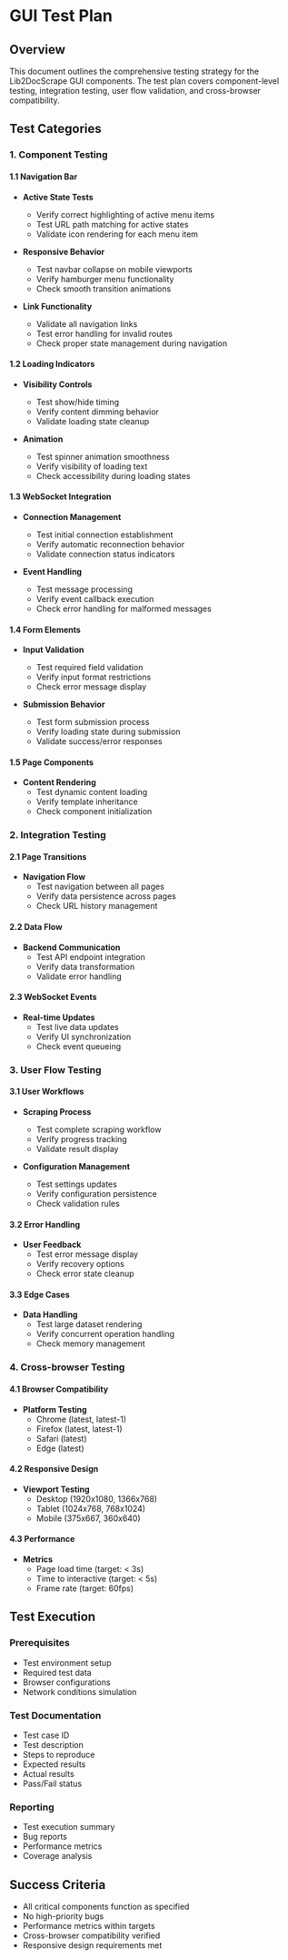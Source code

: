 # GUI Test Plan

## Overview
This document outlines the comprehensive testing strategy for the Lib2DocScrape GUI components. The test plan covers component-level testing, integration testing, user flow validation, and cross-browser compatibility.

## Test Categories

### 1. Component Testing

#### 1.1 Navigation Bar
- **Active State Tests**
  - Verify correct highlighting of active menu items
  - Test URL path matching for active states
  - Validate icon rendering for each menu item

- **Responsive Behavior**
  - Test navbar collapse on mobile viewports
  - Verify hamburger menu functionality
  - Check smooth transition animations

- **Link Functionality**
  - Validate all navigation links
  - Test error handling for invalid routes
  - Check proper state management during navigation

#### 1.2 Loading Indicators
- **Visibility Controls**
  - Test show/hide timing
  - Verify content dimming behavior
  - Validate loading state cleanup

- **Animation**
  - Test spinner animation smoothness
  - Verify visibility of loading text
  - Check accessibility during loading states

#### 1.3 WebSocket Integration
- **Connection Management**
  - Test initial connection establishment
  - Verify automatic reconnection behavior
  - Validate connection status indicators

- **Event Handling**
  - Test message processing
  - Verify event callback execution
  - Check error handling for malformed messages

#### 1.4 Form Elements
- **Input Validation**
  - Test required field validation
  - Verify input format restrictions
  - Check error message display

- **Submission Behavior**
  - Test form submission process
  - Verify loading state during submission
  - Validate success/error responses

#### 1.5 Page Components
- **Content Rendering**
  - Test dynamic content loading
  - Verify template inheritance
  - Check component initialization

### 2. Integration Testing

#### 2.1 Page Transitions
- **Navigation Flow**
  - Test navigation between all pages
  - Verify data persistence across pages
  - Check URL history management

#### 2.2 Data Flow
- **Backend Communication**
  - Test API endpoint integration
  - Verify data transformation
  - Validate error handling

#### 2.3 WebSocket Events
- **Real-time Updates**
  - Test live data updates
  - Verify UI synchronization
  - Check event queueing

### 3. User Flow Testing

#### 3.1 User Workflows
- **Scraping Process**
  - Test complete scraping workflow
  - Verify progress tracking
  - Validate result display

- **Configuration Management**
  - Test settings updates
  - Verify configuration persistence
  - Check validation rules

#### 3.2 Error Handling
- **User Feedback**
  - Test error message display
  - Verify recovery options
  - Check error state cleanup

#### 3.3 Edge Cases
- **Data Handling**
  - Test large dataset rendering
  - Verify concurrent operation handling
  - Check memory management

### 4. Cross-browser Testing

#### 4.1 Browser Compatibility
- **Platform Testing**
  - Chrome (latest, latest-1)
  - Firefox (latest, latest-1)
  - Safari (latest)
  - Edge (latest)

#### 4.2 Responsive Design
- **Viewport Testing**
  - Desktop (1920x1080, 1366x768)
  - Tablet (1024x768, 768x1024)
  - Mobile (375x667, 360x640)

#### 4.3 Performance
- **Metrics**
  - Page load time (target: < 3s)
  - Time to interactive (target: < 5s)
  - Frame rate (target: 60fps)

## Test Execution

### Prerequisites
- Test environment setup
- Required test data
- Browser configurations
- Network conditions simulation

### Test Documentation
- Test case ID
- Test description
- Steps to reproduce
- Expected results
- Actual results
- Pass/Fail status

### Reporting
- Test execution summary
- Bug reports
- Performance metrics
- Coverage analysis

## Success Criteria
- All critical components function as specified
- No high-priority bugs
- Performance metrics within targets
- Cross-browser compatibility verified
- Responsive design requirements met

